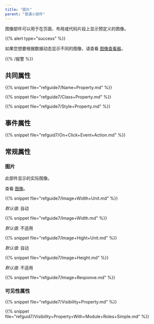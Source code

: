 ```yaml
---
title: "图片"
parent: "普通小部件"
---
```



图像部件可以用于在页面、布局或代码片段上显示预定义的图像。

{{% alert type="success" %}}

如果您想要根据数据动态显示不同的图像，请查看 [图像查看器](image-viewer)。

{{% /报警 %}}

## 共同属性

{{% snippet file="refguide7/Name+Property.md" %}}

{{% snippet file="refguide7/Class+Property.md" %}}

{{% snippet file="refguide7/Style+Property.md" %}}

## 事件属性

{{% snippet file="refguid7/On+Click+Event+Action.md" %}}

## 常规属性

### 图片

此部件显示的实际图像。

查看 [图像](images)。

{{% snippet file="refguide7/Image+Width+Unit.md" %}}

_默认值_: 自动

{{% snippet file="refguide7/Image+Width.md" %}}

_默认值_: 不适用

{{% snippet file="refguide7/Image+Hight+Unit.md" %}}

_默认值_: 自动

{{% snippet file="refguide7/Image+Height.md" %}}

_默认值_: 不适用

{{% snippet file="refguide7/Image+Responve.md" %}}

### 可见性属性

{{% snippet file="refguide7/Visibility+Property.md" %}}

{{% snippet file="refguid7/Visibility+Property+With+Module+Roles+Simple.md" %}}
